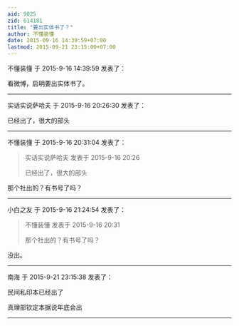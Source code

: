 ```yaml
---
aid: 9025
zid: 614181
title: "要出实体书了？"
author: 不懂装懂
date: 2015-09-16 14:39:59+07:00
lastmod: 2015-09-21 23:15:00+07:00
---
```


不懂装懂 于 2015-9-16 14:39:59 发表了：

看微博，启明要出实体书了。

---

实话实说萨哈夫 于 2015-9-16 20:26:30 发表了：

已经出了，很大的部头

---

不懂装懂 于 2015-9-16 20:31:04 发表了：

> 实话实说萨哈夫 发表于 2015-9-16 20:26
>
> 已经出了，很大的部头

那个社出的？有书号了吗？

---

小白之友 于 2015-9-16 21:24:54 发表了：

> 不懂装懂 发表于 2015-9-16 20:31
>
> 那个社出的？有书号了吗？

没出。

---

南海 于 2015-9-21 23:15:38 发表了：

民间私印本已经出了

真理部钦定本据说年底会出

---
